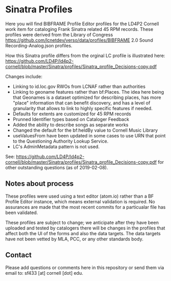 # Sinatra Profiles

Here you will find BIBFRAME Profile Editor profiles for the LD4P2 Cornell work item for cataloging Frank Sinatra related 45 RPM records. These profiles were derived from the Library of Congress
        https://github.com/lcnetdev/verso/data/profiles/BIBFRAME 2.0 Sound Recording-Analog.json profiles.

How this Sinatra profile differs from the orginal LC profile is illustrated here: https://github.com/LD4P/ld4p2-cornell/blob/master/Sinatra/profiles/Sinatra_profile_Decisions-copy.pdf

Changes include:

* Linking to id.loc.gov RWOs from LCNAF rather than authorities
* Linking to geoname features rather than bf:Places. The idea here being that Geonames is a dataset optimized for describing places, has more "place" information that can benefit discovery, and has a level of granularity that allows to link to highly specific features if needed.
* Defaults for extents are customized for 45 RPM records
* Prunned Identifier types based on Cataloger Feedback
* Added the ability to describe songs as separate works
* Changed the default for the bf:heldBy value to Cornell Music Library
* useValuesFrom have been updated in some cases to use URN that point to the Questioning Authority Lookup Service.
* LC's AdminMetadata pattern is not used.

See: https://github.com/LD4P/ld4p2-cornell/blob/master/Sinatra/profiles/Sinatra_profile_Decisions-copy.pdf for other outstanding questions (as of 2019-02-08).

## Notes about process

These profiles were used using a text editor (atom.io) rather than a BF Profile Editor instance, which means external validation is required. No assurances are made that the most recent commits for a particualar file has been validated.

These profiles are subject to change; we anticipate after they have been uploaded and tested by catalogers there will be changes in the profiles that affect both the UI of the forms and also the data targets. The data targets have not been vetted by MLA, PCC, or any other standards body.

## Contact

Please add questions or comments here in this repository or send them via email to: sf433 [at] cornell [dot] edu.
